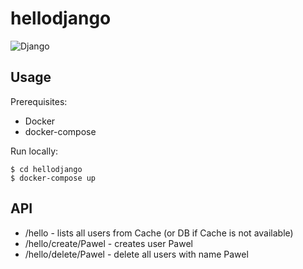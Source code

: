# hellodjango

![Django](https://www.bet.com/topics/d/django-unchained/_jcr_content/image.custom0x0.dimg/__1369349267451/121412-video-django-unchained-jamie-foxx-2.jpg)

## Usage

Prerequisites:
* Docker
* docker-compose

Run locally:

```
$ cd hellodjango
$ docker-compose up
```

## API

* /hello - lists all users from Cache (or DB if Cache is not available)
* /hello/create/Pawel - creates user Pawel
* /hello/delete/Pawel - delete all users with name Pawel
